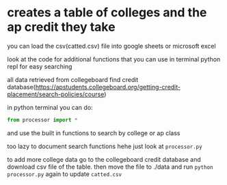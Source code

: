 # creates a table of colleges and the ap credit they take

you can load the csv(catted.csv) file into google sheets or microsoft excel

look at the code for additional functions that you can use in terminal python repl for easy searching

all data retrieved from collegeboard find credit database(https://apstudents.collegeboard.org/getting-credit-placement/search-policies/course)

in python terminal you can do: 

```python 
from processor import *
```
and use the built in functions to search by college or ap class

too lazy to document search functions hehe just look at `processor.py`

to add more college data go to the collegeboard credit database and download csv file of the table. then move the file to ./data and run `python processor.py` again to update `catted.csv`
